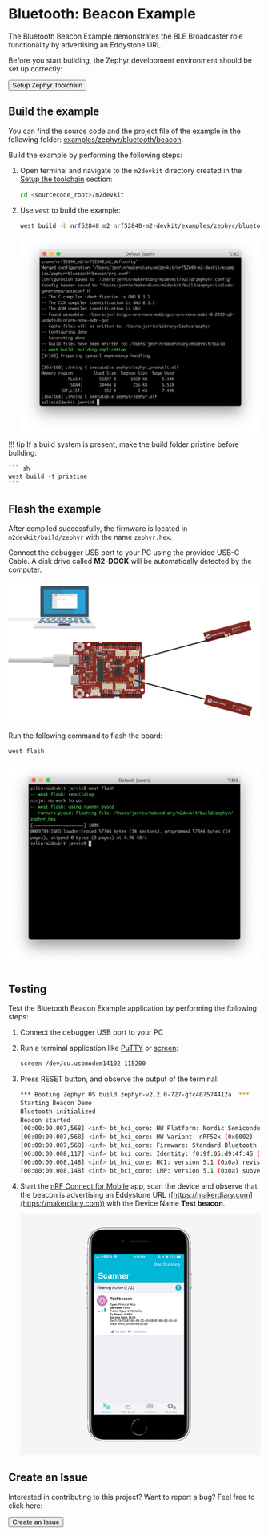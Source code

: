 # Bluetooth: Beacon Example

The Bluetooth Beacon Example demonstrates the BLE Broadcaster role functionality by advertising an Eddystone URL.

Before you start building, the Zephyr development environment should be set up correctly:

<a href="../../setup"><button data-md-color-primary="red-bud" style="width:auto;">Setup Zephyr Toolchain</button></a>

## Build the example

You can find the source code and the project file of the example in the following folder: [examples/zephyr/bluetooth/beacon](https://github.com/makerdiary/nrf52840-m2-devkit/tree/master/examples/zephyr/bluetooth/beacon).

Build the example by performing the following steps:

1. Open terminal and navigate to the `m2devkit` directory created in the [Setup the toolchain](../setup.md) section:

	``` sh
	cd <sourcecode_root>/m2devkit
	```

2. Use `west` to build the example:

	``` sh
	west build -b nrf52840_m2 nrf52840-m2-devkit/examples/zephyr/bluetooth/beacon
	```
	
	![](assets/images/building-ble-beacon.png)

!!! tip
	If a build system is present, make the build folder pristine before building:

	``` sh
	west build -t pristine
	```

## Flash the example

After compiled successfully, the firmware is located in `m2devkit/build/zephyr` with the name `zephyr.hex`.

Connect the debugger USB port to your PC using the provided USB-C Cable. A disk drive called **M2-DOCK** will be automatically detected by the computer.

![](../assets/images/programming-firmware.png)

Run the following command to flash the board:

``` sh
west flash
```

![](assets/images/flashing-ble-beacon.png)

## Testing

Test the Bluetooth Beacon Example application by performing the following steps:

1. Connect the debugger USB port to your PC

2. Run a terminal application like [PuTTY](https://www.chiark.greenend.org.uk/~sgtatham/putty/) or [screen](https://www.gnu.org/software/screen/manual/screen.html):

	``` sh
	screen /dev/cu.usbmodem14102 115200
	```

3. Press RESET button, and observe the output of the terminal:

	``` sh
	*** Booting Zephyr OS build zephyr-v2.2.0-727-gfc407574412a  ***
	Starting Beacon Demo
	Bluetooth initialized
	Beacon started
	[00:00:00.007,568] <inf> bt_hci_core: HW Platform: Nordic Semiconductor (0x0002)
	[00:00:00.007,568] <inf> bt_hci_core: HW Variant: nRF52x (0x0002)
	[00:00:00.007,568] <inf> bt_hci_core: Firmware: Standard Bluetooth controller (0x00) Version 2.2 Build 99
	[00:00:00.008,117] <inf> bt_hci_core: Identity: f0:9f:05:d9:4f:45 (random)
	[00:00:00.008,148] <inf> bt_hci_core: HCI: version 5.1 (0x0a) revision 0x0000, manufacturer 0x05f1
	[00:00:00.008,148] <inf> bt_hci_core: LMP: version 5.1 (0x0a) subver 0xffff
	```

4. Start the [nRF Connect for Mobile](https://www.nordicsemi.com/Software-and-tools/Development-Tools/nRF-Connect-for-mobile) app, scan the device and observe that the beacon is advertising an Eddystone URL ([https://makerdiary.com](https://makerdiary.com)) with the Device Name **Test beacon**.

	[![](assets/images/nrf-connect-ble-beacon.jpg)](assets/images/nrf-connect-ble-beacon.jpg)

## Create an Issue

Interested in contributing to this project? Want to report a bug? Feel free to click here:

<a href="https://github.com/makerdiary/nrf52840-m2-devkit/issues/new?title=Zephyr:%20BLE%20Beacon:%20%3Ctitle%3E"><button data-md-color-primary="red-bud"><i class="fa fa-github"></i> Create an Issue</button></a>
